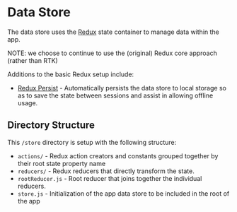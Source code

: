 # Data Store

The data store uses the [Redux](https://redux.js.org/) state container to manage data within the app.

NOTE: we choose to continue to use the (original) Redux core approach (rather than RTK)

Additions to the basic Redux setup include:

- [Redux Persist](https://github.com/rt2zz/redux-persist) - Automatically persists the data store to local storage so as to save the state between sessions and assist in allowing offline usage.

## Directory Structure

This `/store` directory is setup with the following structure:

- `actions/` - Redux action creators and constants grouped together by their root state property name
- `reducers/` - Redux reducers that directly transform the state.
- `rootReducer.js` - Root reducer that joins together the individual reducers.
- `store.js` - Initialization of the app data store to be included in the root of the app
